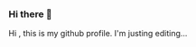 ### Hi there 👋

<!--
**raphamoral/raphamoral** is a ✨ _special_ ✨ repository because its `README.md` (this file) appears on your GitHub profile.



-->
Hi , this is my github profile. I'm justing editing...
<!--START_SECTION:waka--> <!--END_SECTION:waka-->
